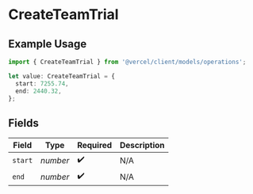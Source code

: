 # CreateTeamTrial

## Example Usage

```typescript
import { CreateTeamTrial } from '@vercel/client/models/operations';

let value: CreateTeamTrial = {
  start: 7255.74,
  end: 2440.32,
};
```

## Fields

| Field   | Type     | Required           | Description |
| ------- | -------- | ------------------ | ----------- |
| `start` | _number_ | :heavy_check_mark: | N/A         |
| `end`   | _number_ | :heavy_check_mark: | N/A         |

